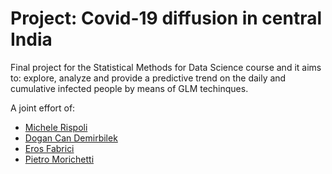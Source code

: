 # Project: Covid-19 diffusion in central India
Final project for the Statistical Methods for Data Science course and it aims to: explore, analyze and provide a predictive trend on the daily and cumulative infected people by means of GLM techinques.

A joint effort of:  
- [Michele Rispoli](https://github.com/drpOpZ)  
- [Dogan Can Demirbilek](https://github.com/demirbilek95)  
- [Eros Fabrici](https://github.com/eferos93)  
- [Pietro Morichetti](https://github.com/wilsonjefferson)
